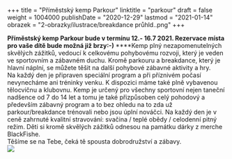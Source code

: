 +++
title = "Příměstský kemp Parkour"
linktitle = "parkour"
draft = false
weight = 1004000
publishDate = "2020-12-29"
lastmod = "2021-01-14"
obrazek = "2-obrazky/ilustrace/breakdance průhld..png"
+++

**Příměstský kemp Parkour bude v termínu 12.- 16.7 2021.
Rezervace místa pro vaše dítě bude možná již brzy:-)** **[](https://brezanek.webooker.eu/Actions/Register/121607?returnUrl=Actions&tabName=detail)**Kemp plný nezapomenutelných skvělých zážitků, vedoucí k celkovému pohybovému rozvoji, který je veden ve sportovním a zábavném duchu. Kromě parkouru a breakdance, který je hlavní náplní, se můžete těšit na další pohybové zábavné aktivity a hry.  
Na každý den je připraven speciální program a při příznivém počasí nevynecháme ani tréninky venku. K dispozici máme také plně vybavenou tělocvičnu a klubovnu. Kemp je určený pro všechny sportovní nejen taneční nadšence od 7 do 14 let a tomu je také přizpůsoben celý pohodový a především zábavný program a to bez ohledu na to zda už parkour/breakdance trénovali nebo jsou úplní nováčci. Na každý den je v ceně zahrnuté kvalitní stravování: svačina / teplé obědy / celodenní pitný režim. Děti si kromě skvělých zážitků odnesou na památku dárky z merche BlackFishe.  
Těšíme se na Tebe, čeká tě spousta dobrodružství a zábavy.  
![](2-obrazky/ilustrace/2021_07_08_letní_kemp_parkour-breakdance.jpg)
